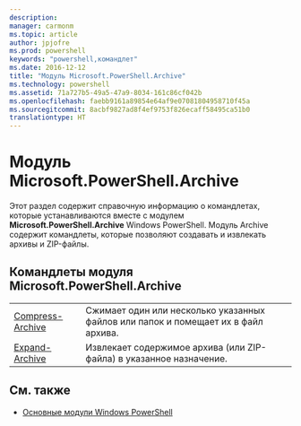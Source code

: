 ```yaml
---
description: 
manager: carmonm
ms.topic: article
author: jpjofre
ms.prod: powershell
keywords: "powershell,командлет"
ms.date: 2016-12-12
title: "Модуль Microsoft.PowerShell.Archive"
ms.technology: powershell
ms.assetid: 71a727b5-49a5-47a9-8034-161c86cf042b
ms.openlocfilehash: faebb9161a89854e64af9e07081804958710f45a
ms.sourcegitcommit: 8acbf9827ad8f4ef9753f826ecaff58495ca51b0
translationtype: HT
---
```

# <a name="microsoftpowershellarchive-module"></a>Модуль Microsoft.PowerShell.Archive
Этот раздел содержит справочную информацию о командлетах, которые устанавливаются вместе с модулем **Microsoft.PowerShell.Archive** Windows PowerShell. Модуль Archive содержит командлеты, которые позволяют создавать и извлекать архивы и ZIP-файлы.

## <a name="microsoftpowershellarchive-cmdlets"></a>Командлеты модуля Microsoft.PowerShell.Archive

|||
|-|-|
|[Compress-Archive](http://technet.microsoft.com/library/dn841358.aspx)|Сжимает один или несколько указанных файлов или папок и помещает их в файл архива.|
|[Expand-Archive](http://technet.microsoft.com/library/dn841359.aspx)|Извлекает содержимое архива (или ZIP-файла) в указанное назначение.|

## <a name="see-also"></a>См. также
- [Основные модули Windows PowerShell](http://technet.microsoft.com/library/hh847741.aspx)

